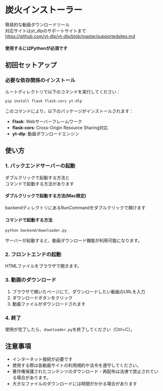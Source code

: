 # 炭火インストーラー

簡易的な動画ダウンロードツール<br>
対応サイトはyt_dlpのサポートサイトまで<br>
https://github.com/yt-dlp/yt-dlp/blob/master/supportedsites.md

#### 使用するにはPythonが必須です

## 初回セットアップ

### 必要な依存関係のインストール

ルートディレクトリで以下のコマンドを実行してください：

```bash
pip install flask flask-cors yt-dlp
```

このコマンドにより、以下のパッケージがインストールされます：
- **Flask**: Webサーバーフレームワーク
- **flask-cors**: Cross-Origin Resource Sharing対応
- **yt-dlp**: 動画ダウンロードエンジン

## 使い方

### 1. バックエンドサーバーの起動
ダブルクリックで起動する方法と <br>
コマンドで起動する方法があります

#### ダブルクリックで起動する方法(Mac限定)
backendディレクトリにあるRunCommandをダブルクリックで開けます

#### コマンドで起動する方法

```bash
python backend/downloader.py
```

サーバーが起動すると、動画ダウンロード機能が利用可能になります。

### 2. フロントエンドの起動

HTMLファイルをブラウザで開きます。

### 3. 動画のダウンロード

1. ブラウザで開いたページにて、ダウンロードしたい動画のURLを入力
2. ダウンロードボタンをクリック
3. 動画ファイルがダウンロードされます

### 4. 終了

使用が完了したら、`downloader.py`を終了してください（Ctrl+C）。

## 注意事項

- インターネット接続が必要です
- 使用する際は各動画サイトの利用規約や法令を遵守してください。
- 著作権保護されたコンテンツのダウンロード・再配布は法律で禁止されている場合があります。
- 大きなファイルのダウンロードには時間がかかる場合があります
